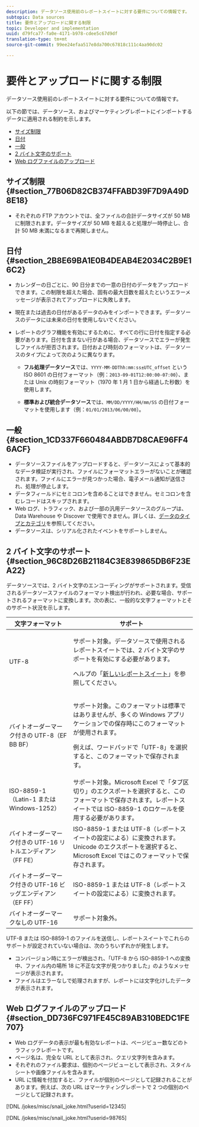 ```yaml
---
description: データソース使用前のレポートスイートに対する要件についての情報です。
subtopic: Data sources
title: 要件とアップロードに関する制限
topic: Developer and implementation
uuid: d79fca77-fa0e-4171-b978-cdee5c67d9df
translation-type: tm+mt
source-git-commit: 99ee24efaa517e8da700c67818c111c4aa90dc02

---
```



# 要件とアップロードに関する制限

データソース使用前のレポートスイートに対する要件についての情報です。

以下の節では、データソース、およびマーケティングレポートにインポートするデータに適用される制約を示します。

* [サイズ制限](/help/import/c-data-sources/datasrc-requirements.md#section_77B06D82CB374FFABD39F7D9A49D8E18)
* [日付](/help/import/c-data-sources/datasrc-requirements.md#section_2B8E69BA1E0B4DEAB4E2034C2B9E16C2)
* [一般](/help/import/c-data-sources/datasrc-requirements.md#section_1CD337F660484ABDB7D8CAE96FF46ACF)
* [2 バイト文字のサポート](/help/import/c-data-sources/datasrc-requirements.md#section_96C8D26B21184C3E839865DB6F23EA22)
* [Web ログファイルのアップロード](/help/import/c-data-sources/datasrc-requirements.md#section_DD736FC971FE45C89AB310BEDC1FE707)

## サイズ制限 {#section_77B06D82CB374FFABD39F7D9A49D8E18}

* それぞれの FTP アカウントでは、全ファイルの合計データサイズが 50 MB に制限されます。データサイズが 50 MB を超えると処理が一時停止し、合計 50 MB 未満になるまで再開しません。

## 日付 {#section_2B8E69BA1E0B4DEAB4E2034C2B9E16C2}

* カレンダーの日ごとに、90 日分までの一意の日付のデータをアップロードできます。この制限を超えた場合、固有の最大日数を超えたというエラーメッセージが表示されてアップロードに失敗します。
* 現在または過去の日付があるデータのみをインポートできます。データソースのデータには未来の日付を使用しないでください。
* レポートのグラフ機能を有効にするために、すべての行に日付を指定する必要があります。日付を含まない行がある場合、データソースでエラーが発生しファイルが拒否されます。日付および時刻のフォーマットは、データソースのタイプによって次のように異なります。

   * **フル処理データソース**&#x200B;では、`YYYY-MM-DDThh:mm:ss±UTC_offset` という ISO 8601 の日付フォーマット（例：`2013-09-01T12:00:00-07:00`）、または Unix の時刻フォーマット（1970 年 1 月 1 日から経過した秒数）を使用します。

   * **標準および統合データソース**&#x200B;では、`MM/DD/YYYY/HH/mm/SS` の日付フォーマットを使用します（例：`01/01/2013/06/00/00`）。

## 一般 {#section_1CD337F660484ABDB7D8CAE96FF46ACF}

* データソースファイルをアップロードすると、データソースによって基本的なデータ検証が実行され、ファイルにフォーマットエラーがないことが確認されます。ファイルにエラーが見つかった場合、電子メール通知が送信され、処理が停止します。
* データフィールドにセミコロンを含めることはできません。セミコロンを含むレコードはスキップされます。
* Web ログ、トラフィック、および一部の汎用データソースのグループは、Data Warehouse や Discover で使用できません。詳しくは、[データのタイプとカテゴリ](/help/import/c-data-sources/c-datasrc-types/datasrc-categories.md)を参照してください。
* データソースは、シリアル化されたイベントをサポートしません。

## 2 バイト文字のサポート {#section_96C8D26B21184C3E839865DB6F23EA22}

データソースでは、2 バイト文字のエンコーディングがサポートされます。受信されるデータソースファイルのフォーマット検出が行われ、必要な場合、サポートされるフォーマットに変換します。次の表に、一般的な文字フォーマットとそのサポート状況を示します。

<table id="table_F9E685D7EEAB49A9ABAD622AE630EC21"> 
 <thead> 
  <tr> 
   <th colname="col1" class="entry"> 文字フォーマット </th> 
   <th colname="col2" class="entry"> サポート </th> 
  </tr> 
 </thead>
 <tbody> 
  <tr> 
   <td colname="col1"> UTF-8 </td> 
   <td colname="col2"> <p>サポート対象。データソースで使用されるレポートスイートでは、2 バイト文字のサポートを有効にする必要があります。 </p> <p>ヘルプの「<a href="https://marketing.adobe.com/resources/help/ja_JP/reference/new_report_suite.html"  >新しいレポートスイート</a>」を参照してください。 </p> </td> 
  </tr> 
  <tr> 
   <td colname="col1"> バイトオーダーマーク付きの UTF-8（EF BB BF） </td> 
   <td colname="col2"> <p>サポート対象。このフォーマットは標準ではありませんが、多くの Windows アプリケーションでの保存時にこのフォーマットが使用されます。 </p> <p>例えば、ワードパッドで「UTF-8」を選択すると、このフォーマットで保存されます。 </p> </td> 
  </tr> 
  <tr> 
   <td colname="col1"> ISO-8859-1（Latin-1 または Windows-1252） </td> 
   <td colname="col2"> サポート対象。Microsoft Excel で「タブ区切り」のエクスポートを選択すると、このフォーマットで保存されます。レポートスイートでは ISO-8859-1 のロケールを使用する必要があります。 </td> 
  </tr> 
  <tr> 
   <td colname="col1"> バイトオーダーマーク付きの UTF-16 リトルエンディアン（FF FE） </td> 
   <td colname="col2"> ISO-8859-1 または UTF-8（レポートスイートの設定による）に変換されます。Unicode のエクスポートを選択すると、Microsoft Excel ではこのフォーマットで保存されます。 </td> 
  </tr> 
  <tr> 
   <td colname="col1"> バイトオーダーマーク付きの UTF-16 ビッグエンディアン（EF FF） </td> 
   <td colname="col2"> ISO-8859-1 または UTF-8（レポートスイートの設定による）に変換されます。 </td> 
  </tr> 
  <tr> 
   <td colname="col1"> バイトオーダーマークなしの UTF-16 </td> 
   <td colname="col2"> サポート対象外。 </td> 
  </tr> 
 </tbody> 
</table>

UTF-8 または ISO-8859-1 のファイルを送信し、レポートスイートでこれらのサポートが設定されていない場合は、次のうちいずれかが発生します。

* コンバージョン時にエラーが検出され、「UTF-8 から ISO-8859-1 への変換中、ファイル内の場所 18 に不正な文字が見つかりました」のようなメッセージが表示されます。
* ファイルはエラーなしで処理されますが、レポートには文字化けしたデータが表示されます。

## Web ログファイルのアップロード {#section_DD736FC971FE45C89AB310BEDC1FE707}

* Web ログデータの表示が最も有効なレポートは、ページビュー数などのトラフィックレポートです。
* ページ名は、完全な URL として表示され、クエリ文字列を含みます。
* それぞれのファイル要求は、個別のページビューとして表示され、スタイルシートや画像ファイルを含みます。
* URL に情報を付加すると、ファイルが個別のページとして記録されることがあります。例えば、次の URL はマーケティングレポートで 2 つの個別のページとして記録されます。

[!DNL /jokes/misc/snail_joke.html?userid=12345]

[!DNL /jokes/misc/snail_joke.html?userid=98765]
